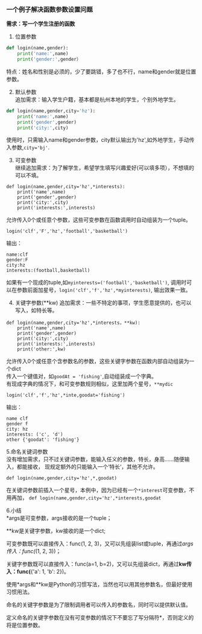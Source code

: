 ### 一个例子解决函数参数设置问题
**需求：写一个学生注册的函数**  
1. 位置参数
```python
def login(name,gender):
    print('name:',name)
    print('gender:',gender）
```
特点：姓名和性别是必须的，少了要跳错，多了也不行，name和gender就是位置参数。  

2. 默认参数  
追加需求：输入学生户籍，基本都是杭州本地的学生，个别外地学生。  
```python
def login(name,gender,city='hz'):
    print('name:',name)
    print('gender',gender)
    print('city:',city)
```
使用时，只需输入name和gender参数，city默认输出为'hz',如外地学生，手动传入参数,```city='bj'```.  

3. 可变参数  
继续追加需求：为了解学生，希望学生填写兴趣爱好(可以填多项），不想填的可以不填。
```
def login(name,gender,city='hz',*interests):
    print('name',name)
    print('gender',gender)
    print('city:',city)
    print('interests:',interests)
```
允许传入0个或任意个参数，这些可变参数在函数调用时自动组装为一个tuple。  
```
login('clf','F','hz','football','basketball')
```
输出：
```
name:clf
gender:F
city:hz
interests:(football,basketball)
```
如果有一个现成的tuple,如```myinterests=('football','basketball')```,
调用时可以在参数前面加星号，```login('clf','f','hz',*myinterests)```,
输出效果一致。  

4. 关键字参数(\**kw)
追加需求：一些不特定的事项，学生愿意提供的，也可以写入，如特长等。
```
def login(name,gender,city='hz',*interests，**kw):
    print('name',name)
    print('gender',gender)
    print('city:',city)
    print('interests:',interests)
    print('other:',kw)
```
允许传入0个或任意个含参数名的参数，这些关键字参数在函数内部自动组装为一个dict  
传入一个键值对，如```goodAt = 'fishing'```,自动组装成一个字典。  
有现成字典的情况下，和可变参数规则相似，这里加两个星号，```**mydic```
```
login('clf','f','hz',*inte,goodat='fishing')
```
输出：
```
name clf
gender f
city: hz
interests: ('c', 'd')
other {'goodat': 'fishing'}
```
5.命名关键词参数  
没有增加需求，只不过关键词参数，能输入任义的参数，特长，身高……随便输入，都能接收，
现规定额外的只能输入一个’特长‘，其他不允许。
```
def login(name,gender,city='hz',*,goodat)
```
在关键词参数前插入一个星号，本例中，因为已经有一个```*interest```可变参数，不用再加，
```def login(name,gender,city='hz',*interests,goodat```  

6.小结  
*args是可变参数，args接收的是一个tuple；

\**kw是关键字参数，kw接收的是一个dict;

可变参数既可以直接传入：func(1, 2, 3)，又可以先组装list或tuple，再通过*args传入：func(*(1, 2, 3))；

关键字参数既可以直接传入：func(a=1, b=2)，又可以先组装dict，再通过**kw传入：func(**{'a': 1, 'b': 2})。

使用*args和\**kw是Python的习惯写法，当然也可以用其他参数名，但最好使用习惯用法。

命名的关键字参数是为了限制调用者可以传入的参数名，同时可以提供默认值。

定义命名的关键字参数在没有可变参数的情况下不要忘了写分隔符*，否则定义的将是位置参数。


